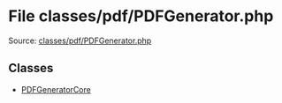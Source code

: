File classes/pdf/PDFGenerator.php
=========

Source: [classes/pdf/PDFGenerator.php](https://github.com/PrestaShop/PrestaShop/blob/1.5.6.0/classes/pdf/PDFGenerator.php)


Classes
-------

* [PDFGeneratorCore](class.PDFGeneratorCore.md)

